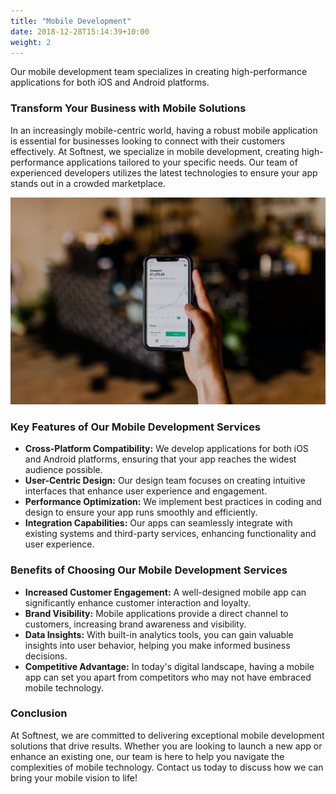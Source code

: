 ```yaml
---
title: "Mobile Development"
date: 2018-12-28T15:14:39+10:00
weight: 2
---
```


Our mobile development team specializes in creating high-performance applications for both iOS and Android platforms.

### Transform Your Business with Mobile Solutions

In an increasingly mobile-centric world, having a robust mobile application is essential for businesses looking to connect with their customers effectively. At Softnest, we specialize in mobile development, creating high-performance applications tailored to your specific needs. Our team of experienced developers utilizes the latest technologies to ensure your app stands out in a crowded marketplace.

![Mobile Development](/images/austin-distel-nGc5RT2HmF0-unsplash.jpg)

### Key Features of Our Mobile Development Services

- **Cross-Platform Compatibility:** We develop applications for both iOS and Android platforms, ensuring that your app reaches the widest audience possible.
- **User-Centric Design:** Our design team focuses on creating intuitive interfaces that enhance user experience and engagement.
- **Performance Optimization:** We implement best practices in coding and design to ensure your app runs smoothly and efficiently.
- **Integration Capabilities:** Our apps can seamlessly integrate with existing systems and third-party services, enhancing functionality and user experience.

### Benefits of Choosing Our Mobile Development Services

- **Increased Customer Engagement:** A well-designed mobile app can significantly enhance customer interaction and loyalty.
- **Brand Visibility:** Mobile applications provide a direct channel to customers, increasing brand awareness and visibility.
- **Data Insights:** With built-in analytics tools, you can gain valuable insights into user behavior, helping you make informed business decisions.
- **Competitive Advantage:** In today's digital landscape, having a mobile app can set you apart from competitors who may not have embraced mobile technology.

### Conclusion

At Softnest, we are committed to delivering exceptional mobile development solutions that drive results. Whether you are looking to launch a new app or enhance an existing one, our team is here to help you navigate the complexities of mobile technology. Contact us today to discuss how we can bring your mobile vision to life!
